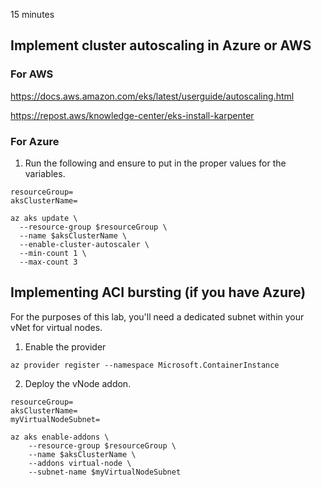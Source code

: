 15 minutes

## Implement cluster autoscaling in Azure or AWS

### For AWS

https://docs.aws.amazon.com/eks/latest/userguide/autoscaling.html

https://repost.aws/knowledge-center/eks-install-karpenter

### For Azure

1. Run the following and ensure to put in the proper values for the variables.

```
resourceGroup=
aksClusterName=

az aks update \
  --resource-group $resourceGroup \
  --name $aksClusterName \
  --enable-cluster-autoscaler \
  --min-count 1 \
  --max-count 3
```

## Implementing ACI bursting (if you have Azure)

For the purposes of this lab, you'll need a dedicated subnet within your vNet for virtual nodes.

1. Enable the provider
```
az provider register --namespace Microsoft.ContainerInstance
```

2. Deploy the vNode addon.
```
resourceGroup=
aksClusterName=
myVirtualNodeSubnet=

az aks enable-addons \
    --resource-group $resourceGroup \
    --name $aksClusterName \
    --addons virtual-node \
    --subnet-name $myVirtualNodeSubnet
```
